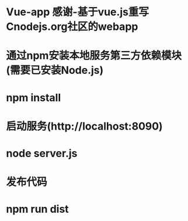 # Vue-app 感谢-基于vue.js重写Cnodejs.org社区的webapp
# 通过npm安装本地服务第三方依赖模块(需要已安装Node.js)
# npm install
# 启动服务(http://localhost:8090)
# node server.js
# 发布代码
# npm run dist